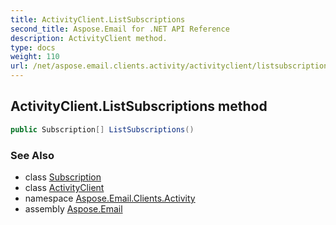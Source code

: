 ```yaml
---
title: ActivityClient.ListSubscriptions
second_title: Aspose.Email for .NET API Reference
description: ActivityClient method. 
type: docs
weight: 110
url: /net/aspose.email.clients.activity/activityclient/listsubscriptions/
---
```

## ActivityClient.ListSubscriptions method

```csharp
public Subscription[] ListSubscriptions()
```

### See Also

* class [Subscription](../../subscription/)
* class [ActivityClient](../)
* namespace [Aspose.Email.Clients.Activity](../../activityclient/)
* assembly [Aspose.Email](../../../)


